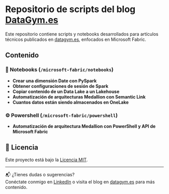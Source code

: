 # Repositorio de scripts del blog [DataGym.es](https://datagym.es)

Este repositorio contiene scripts y notebooks desarrollados para artículos técnicos publicados en [datagym.es](https://datagym.es), enfocados en Microsoft Fabric.

## Contenido

### 📕 Notebooks (`/microsoft-fabric/notebooks`)
- **Crear una dimensión Date con PySpark**
- **Obtener configuraciones de sesión de Spark**
- **Copiar contenido de un Data Lake a un Lakehouse**
- **Automatización de arquitecturas Medallion con Semantic Link**
- **Cuantos datos están siendo almacenados en OneLake**

### ⚙️ Powershell (`/microsoft-fabric/powershell`)
- **Automatización de arquitectura Medallion con PowerShell y API de Microsoft Fabric**


## 📄 Licencia

Este proyecto está bajo la [Licencia MIT](LICENSE).

---

📬 ¿Tienes dudas o sugerencias?  
Conéctate conmigo en [LinkedIn](https://www.linkedin.com/in/kilian-baccaro-salinas-23978a157/) o visita el blog en [datagym.es](https://datagym.es) para más contenido.

